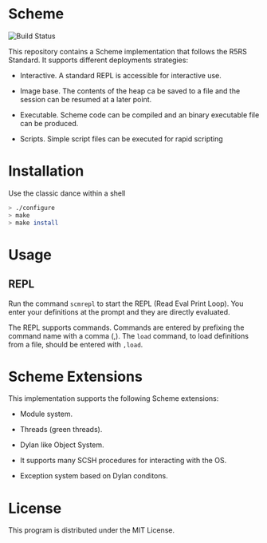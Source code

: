 # Scheme

![Build Status](https://github.com/prefics/scheme/actions/workflows/build.yml/badge.svg)

This repository contains a Scheme implementation that follows the R5RS
Standard. It supports different deployments strategies:

* Interactive. A standard REPL is accessible for interactive use.

* Image base. The contents of the heap ca be saved to a file and the
  session can be resumed at a later point.

* Executable. Scheme code can be compiled and an binary executable
  file can be produced.

* Scripts. Simple script files can be executed for rapid scripting

# Installation

Use the classic dance within a shell

```bash
> ./configure
> make
> make install
```

# Usage

## REPL

Run the command `scmrepl` to start the REPL (Read Eval Print
Loop). You enter your definitions at the prompt and they are directly
evaluated.

The REPL supports commands. Commands are entered by prefixing the
command name with a comma (,). The `load` command, to load definitions
from a file, should be entered with `,load`.

# Scheme Extensions

This implementation supports the following Scheme extensions:

* Module system.

* Threads (green threads).

* Dylan like Object System. 

* It supports many SCSH procedures for interacting with the OS.

* Exception system based on Dylan conditons.

# License

This program is distributed under the MIT License.
